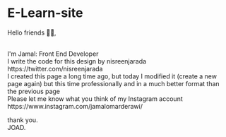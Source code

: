 # E-Learn-site

<p>Hello friends 🙋‍♂️,</p> <br>
I'm Jamal: Front End Developer
<br>
I write the code for this design by nisreenjarada https://twitter.com/nisreenjarada
<br>
I created this page a long time ago, but today I modified it (create a new page again) but this time professionally and in a much better format than the previous page
<br>
Please let me know what you think of my Instagram account https://www.instagram.com/jamalomarderawi/
<br>

thank you. 
<br>
JOAD.
<br>
